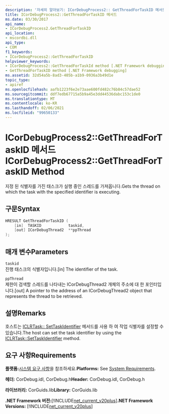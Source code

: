 ```yaml
---
description: '자세히 알아보기: ICorDebugProcess2:: GetThreadForTaskID 메서드'
title: ICorDebugProcess2::GetThreadForTaskID 메서드
ms.date: 03/30/2017
api_name:
- ICorDebugProcess2.GetThreadForTaskID
api_location:
- mscordbi.dll
api_type:
- COM
f1_keywords:
- ICorDebugProcess2::GetThreadForTaskID
helpviewer_keywords:
- ICorDebugProcess2::GetThreadForTaskId method [.NET Framework debugging]
- GetThreadForTaskID method [.NET Framework debugging]
ms.assetid: 32d54a5b-8ad3-405b-a1b9-0936a3b49d1e
topic_type:
- apiref
ms.openlocfilehash: aafb1223f6e2e73aae600fd482c76b84c57dae52
ms.sourcegitcommit: ddf7edb67715a5b9a45e3dd44536dabc153c1de0
ms.translationtype: MT
ms.contentlocale: ko-KR
ms.lasthandoff: 02/06/2021
ms.locfileid: "99650133"
---
```

# <a name="icordebugprocess2getthreadfortaskid-method"></a><span data-ttu-id="c6228-103">ICorDebugProcess2::GetThreadForTaskID 메서드</span><span class="sxs-lookup"><span data-stu-id="c6228-103">ICorDebugProcess2::GetThreadForTaskID Method</span></span>

<span data-ttu-id="c6228-104">지정 된 식별자를 가진 태스크가 실행 중인 스레드를 가져옵니다.</span><span class="sxs-lookup"><span data-stu-id="c6228-104">Gets the thread on which the task with the specified identifier is executing.</span></span>  
  
## <a name="syntax"></a><span data-ttu-id="c6228-105">구문</span><span class="sxs-lookup"><span data-stu-id="c6228-105">Syntax</span></span>  
  
```cpp  
HRESULT GetThreadForTaskID (  
    [in]  TASKID            taskid,  
    [out] ICorDebugThread2  **ppThread  
);  
```  
  
## <a name="parameters"></a><span data-ttu-id="c6228-106">매개 변수</span><span class="sxs-lookup"><span data-stu-id="c6228-106">Parameters</span></span>  

 `taskid`  
 <span data-ttu-id="c6228-107">진행 태스크의 식별자입니다.</span><span class="sxs-lookup"><span data-stu-id="c6228-107">[in] The identifier of the task.</span></span>  
  
 `ppThread`  
 <span data-ttu-id="c6228-108">제한이 검색할 스레드를 나타내는 ICorDebugThread2 개체의 주소에 대 한 포인터입니다.</span><span class="sxs-lookup"><span data-stu-id="c6228-108">[out] A pointer to the address of an ICorDebugThread2 object that represents the thread to be retrieved.</span></span>  
  
## <a name="remarks"></a><span data-ttu-id="c6228-109">설명</span><span class="sxs-lookup"><span data-stu-id="c6228-109">Remarks</span></span>  

 <span data-ttu-id="c6228-110">호스트는 [ICLRTask:: SetTaskIdentifier](../hosting/iclrtask-settaskidentifier-method.md) 메서드를 사용 하 여 작업 식별자를 설정할 수 있습니다.</span><span class="sxs-lookup"><span data-stu-id="c6228-110">The host can set the task identifier by using the [ICLRTask::SetTaskIdentifier](../hosting/iclrtask-settaskidentifier-method.md) method.</span></span>  
  
## <a name="requirements"></a><span data-ttu-id="c6228-111">요구 사항</span><span class="sxs-lookup"><span data-stu-id="c6228-111">Requirements</span></span>  

 <span data-ttu-id="c6228-112">**플랫폼:**[시스템 요구 사항](../../get-started/system-requirements.md)을 참조하세요.</span><span class="sxs-lookup"><span data-stu-id="c6228-112">**Platforms:** See [System Requirements](../../get-started/system-requirements.md).</span></span>  
  
 <span data-ttu-id="c6228-113">**헤더:** CorDebug.idl, CorDebug.h</span><span class="sxs-lookup"><span data-stu-id="c6228-113">**Header:** CorDebug.idl, CorDebug.h</span></span>  
  
 <span data-ttu-id="c6228-114">**라이브러리:** CorGuids.lib</span><span class="sxs-lookup"><span data-stu-id="c6228-114">**Library:** CorGuids.lib</span></span>  
  
 <span data-ttu-id="c6228-115">**.NET Framework 버전:**[!INCLUDE[net_current_v20plus](../../../../includes/net-current-v20plus-md.md)]</span><span class="sxs-lookup"><span data-stu-id="c6228-115">**.NET Framework Versions:** [!INCLUDE[net_current_v20plus](../../../../includes/net-current-v20plus-md.md)]</span></span>
